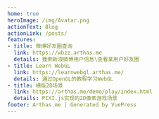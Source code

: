 ```yaml
---
home: true
heroImage: /img/Avatar.png
actionText: Blog
actionLink: /posts/
features:
- title: 微博好友圈查询
  link: https://wbzz.arthas.me
  details: 搜索新浪微博用户信息\查看某用户好友圈
- title: Learn WebGL
  link: https://learnwebgl.arthas.me/
  details: 通过OpenGL的教程学习WebGL
- title: 横版2D场景
  link: https://arthas.me/demo/play/index.html
  details: PIXI.js实现的2D像素游戏场景
footer: Arthas.me | Generated by VuePress
---
```

